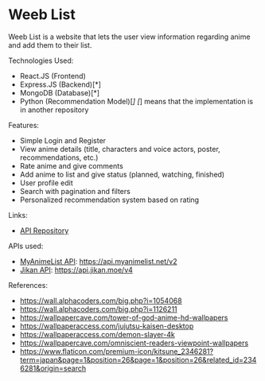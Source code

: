 Weeb List
==========
Weeb List is a website that lets the user view information regarding anime and add them to their list.

Technologies Used:
- React.JS (Frontend)
- Express.JS (Backend)[*]
- MongoDB (Database)[*]
- Python (Recommendation Model)[*]
[*] means that the implementation is in another repository

Features:
- Simple Login and Register
- View anime details (title, characters and voice actors, poster, recommendations, etc.)
- Rate anime and give comments
- Add anime to list and give status (planned, watching, finished)
- User profile edit
- Search with pagination and filters
- Personalized recommendation system based on rating

Links:
* [API Repository](https://github.com/RyneFerdinand/weeb-list-api)

APIs used:
* [MyAnimeList API](https://myanimelist.net/apiconfig/references/api/v2): https://api.myanimelist.net/v2
* [Jikan API](https://docs.api.jikan.moe/): https://api.jikan.moe/v4

References:
* https://wall.alphacoders.com/big.php?i=1054068
* https://wall.alphacoders.com/big.php?i=1126211
* https://wallpapercave.com/tower-of-god-anime-hd-wallpapers
* https://wallpaperaccess.com/jujutsu-kaisen-desktop
* https://wallpaperaccess.com/demon-slayer-4k
* https://wallpapercave.com/omniscient-readers-viewpoint-wallpapers
* https://www.flaticon.com/premium-icon/kitsune_2346281?term=japan&page=1&position=26&page=1&position=26&related_id=2346281&origin=search
